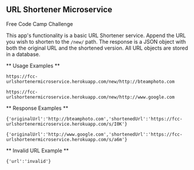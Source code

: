 ## URL Shortener Microservice

Free Code Camp Challenge

This app's functionality is a basic URL Shortener service. Append the URL you wish to shorten to the `/new/` path. 
The response is a JSON object with both the original URL and the shortened version. 
All URL objects are stored in a database.

** Usage Examples **

`https://fcc-urlshortenermicroservice.herokuapp.com/new/http://bteamphoto.com`

`https://fcc-urlshortenermicroservice.herokuapp.com/new/http://www.google.com`

** Response Examples **

`{'originalUrl':'http://bteamphoto.com','shortenedUrl':'https://fcc-urlshortenermicroservice.herokuapp.com/s/I0K'}`

`{'originalUrl':'http://www.google.com','shortenedUrl':'https://fcc-urlshortenermicroservice.herokuapp.com/s/a6m'}`

** Invalid URL Example **

`{'url':'invalid'}`
